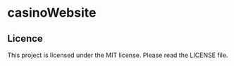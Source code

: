 # casinoWebsite

## Licence

This project is licensed under the MIT license. Please read the LICENSE file.
